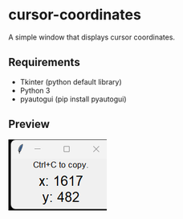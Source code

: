 # cursor-coordinates
A simple window that displays cursor coordinates.

## Requirements
- Tkinter (python default library)
- Python 3
- pyautogui (pip install pyautogui)

## Preview
![Alt Text](Screenshot.png)
